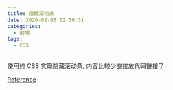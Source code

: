 ```yaml
---
title: 隐藏滚动条
date: 2020-02-05 02:50:31
categories:
  - 前端
tags:
  - CSS
---
```


使用纯 CSS 实现隐藏滚动条, 内容比较少直接放代码链接了:

[Reference](https://github.com/luoquanquan/learn-fe/blob/master/hidden-scroll-bar/readMe.md)
